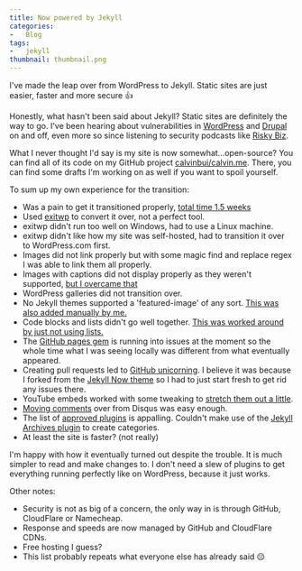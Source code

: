 ```yaml
---
title: Now powered by Jekyll
categories:
-   Blog
tags:
-   jekyll
thumbnail: thumbnail.png
---
```


I've made the leap over from WordPress to Jekyll. Static sites are just easier, faster and more secure :thumbsup:

<!-- more -->

Honestly, what hasn't been said about Jekyll? Static sites are definitely the way to go. I've been hearing about vulnerabilities in [WordPress](https://wpvulndb.com/) and [Drupal](https://www.drupal.org/security) on and off, even more so since listening to security podcasts like [Risky Biz](http://risky.biz/).

What I never thought I'd say is my site is now somewhat...open-source? You can find all of its code on my GitHub project [calvinbui/calvin.me](https://github.com/calvinbui/calvin.me). There, you can find some drafts I'm working on as well if you want to spoil yourself.

To sum up my own experience for the transition:

*   Was a pain to get it transitioned properly, [total time 1.5 weeks](https://github.com/calvinbui/calvin.me/graphs/commit-activity)
*   Used [exitwp](https://github.com/thomasf/exitwp) to convert it over, not a perfect tool.
*   exitwp didn't run too well on Windows, had to use a Linux machine.
*   exitwp didn't like how my site was self-hosted, had to transition it over to WordPress.com first.
*   Images did not link properly but with some magic find and replace regex I was able to link them all properly.
*   Images with captions did not display properly as they weren't supported, [but I overcame that](https://github.com/calvinbui/calvin.me/commits/master/_includes/caption.html)
*   WordPress galleries did not transition over.
*   No Jekyll themes supported a 'featured-image' of any sort. [This was also added manually by me.](https://github.com/calvinbui/calvin.me/commit/0d674dc8ac464c9e648d29ddbc69412f1db12651)
*   Code blocks and lists didn't go well together. [This was worked around by just not using lists.](https://github.com/calvinbui/calvin.me/commit/72755d82330af82a411cf3bbd6d117d1514c5d5f)
*   The [GitHub pages gem](https://github.com/github/pages-gem) is running into issues at the moment so the whole time what I was seeing locally was different from what eventually appeared.
*   Creating pull requests led to [GitHub unicorning](https://github.com/503.html). I believe it was because I forked from the [Jekyll Now theme](https://github.com/barryclark/jekyll-now) so I had to just start fresh to get rid any issues there.
*   YouTube embeds worked with some tweaking to [stretch them out a little](https://benmarshall.me/responsive-iframes/).
*   [Moving comments](https://help.disqus.com/customer/portal/articles/466255-importing-comments-from-wordpress) over from Disqus was easy enough.
*   The list of [approved plugins](https://pages.github.com/versions/) is appalling. Couldn't make use of the [Jekyll Archives plugin](https://github.com/jekyll/jekyll-archives) to create categories.
*   At least the site is faster? \(not really\)

I'm happy with how it eventually turned out despite the trouble. It is much simpler to read and make changes to. I don't need a slew of plugins to get everything running perfectly like on WordPress, because it just works.

Other notes:

*   Security is not as big of a concern, the only way in is through GitHub, CloudFlare or Namecheap.
*   Response and speeds are now managed by GitHub and CloudFlare CDNs.
*   Free hosting I guess?
*   This list probably repeats what everyone else has already said :pensive:
